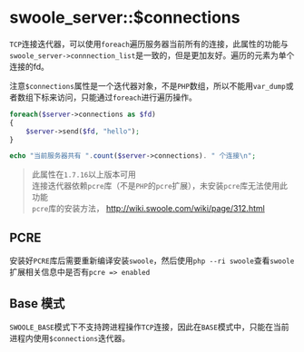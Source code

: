 # swoole_server::$connections

 `TCP`连接迭代器，可以使用`foreach`遍历服务器当前所有的连接，此属性的功能与`swoole_server->connnection_list`是一致的，但是更加友好。遍历的元素为单个连接的fd。

注意`$connections`属性是一个迭代器对象，不是`PHP`数组，所以不能用`var_dump`或者数组下标来访问，只能通过`foreach`进行遍历操作。

```php
foreach($server->connections as $fd)
{
    $server->send($fd, "hello");
}

echo "当前服务器共有 ".count($server->connections). " 个连接\n";
```

> 此属性在`1.7.16`以上版本可用   
> 连接迭代器依赖`pcre`库（不是`PHP`的`pcre`扩展），未安装`pcre`库无法使用此功能   
> `pcre`库的安装方法， <http://wiki.swoole.com/wiki/page/312.html>

PCRE
----
安装好`PCRE`库后需要重新编译安装`swoole`，然后使用`php --ri swoole`查看`swoole`扩展相关信息中是否有`pcre => enabled`

Base 模式
----
`SWOOLE_BASE`模式下不支持跨进程操作`TCP`连接，因此在`BASE`模式中，只能在当前进程内使用`$connections`迭代器。
